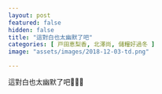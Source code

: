 ```yaml
---
layout: post
featured: false
hidden: false
title: "這對白也太幽默了吧"
categories: [ 戸田恵梨香, 北澤尚, 儲糧好過冬 ]
image: "assets/images/2018-12-03-td.png"

---
```

這對白也太幽默了吧🤣🤣🤣
